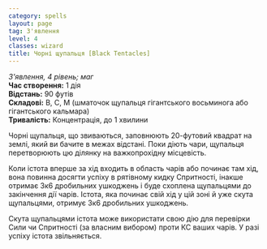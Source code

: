 ```yaml
---
category: spells
layout: page
tag: З'явлення
level: 4
classes: wizard
title: Чорні щупальця [Black Tentacles]
---
```


_З'явлення, 4 рівень; маг_   
**Час створення:** 1 дія   
**Відстань:** 90 футів   
**Складові:** В, С, М (шматочок щупальця гігантського восьминога або гігантського кальмара)   
**Тривалість:** Концентрація, до 1 хвилини  

Чорні щупальця, що звиваються, заповнюють 20-футовий квадрат на землі, який ви бачите в межах відстані. Поки діють чари, щупальця перетворюють цю ділянку на важкопрохідну місцевість.    

Коли істота вперше за хід входить в область чарів або починає там хід, вона повинна досягти успіху в рятівному кидку Спритності, інакше отримає 3к6 дробильних ушкоджень і буде схоплена щупальцями до закінчення дії чарів. Істота, яка починає свій хід у цій зоні й уже скута щупальцями, отримує 3к6 дробильних ушкоджень.    

Скута щупальцями істота може використати свою дію для перевірки Сили чи Спритності (за власним вибором) проти КС ваших чарів. У разі успіху істота звільняється.
